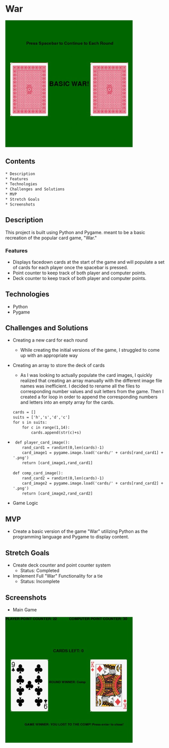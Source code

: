 # War
![Start Sreen](./readme/start_screen.jpg)

## Contents
    * Description
    * Features
    * Technologies
    * Challenges and Solutions
    * MVP
    * Stretch Goals
    * Screenshots

## Description
This project is built using Python and Pygame. meant to be a basic recreation of the popular card game, "War." 

### Features
* Displays facedown cards at the start of the game and will populate a set of cards for each player once the spacebar is pressed. 
* Point counter to keep track of both player and computer points.
* Deck counter to keep track of both player and computer points.

## Technologies
* Python
* Pygame

## Challenges and Solutions
* Creating a new card for each round
    * While creating the initial versions of the game, I struggled to come up with an appropriate way

* Creating an array to store the deck of cards
    * As I was looking to actually populate the card images, I quickly realized that creating an array manually with the different image file names was inefficient. I decided to rename all the files to corresponding number values and suit letters from the game. Then I created a for loop in order to append the corresponding numbers and letters into an empty array for the cards. 

    ```
    cards = []
    suits = ['h','s','d','c']
    for s in suits:
        for c in range(1,14):
            cards.append(str(c)+s)
    ```
* 
    ```
     def player_card_image():
        rand_card1 = randint(0,len(cards)-1)
        card_image1 = pygame.image.load('cards/' + cards[rand_card1] + '.png')
        return [card_image1,rand_card1]

    def comp_card_image():
        rand_card2 = randint(0,len(cards)-1)
        card_image2 = pygame.image.load('cards/' + cards[rand_card2] + '.png') 
        return [card_image2,rand_card2]
    ```
* Game Logic

## MVP
* Create a basic version of the game "War" utilizing Python as the programming language and Pygame to display content.

## Stretch Goals
* Create deck counter and point counter system
    * Status: Completed
* Implement Full "War" Functionality for a tie
    * Status: Incomplete

## Screenshots
* Main Game

![Game Screen](./readme/end_screen.jpg)
